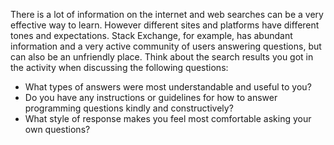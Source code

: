 There is a lot of information on the internet and web searches can be a very effective way to learn. However different sites and platforms have different tones and expectations. Stack Exchange, for example, has abundant information and a very active community of users answering questions, but can also be an unfriendly place. Think about the search results you got in the activity when discussing the following questions:
<ul>
    <li> What types of answers were most understandable and useful to you? </li>
    <li> Do you have any instructions or guidelines for how to answer programming questions kindly and constructively? </li>
    <li> What style of response makes you feel most comfortable asking your own questions? </li>
</ul>
